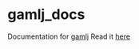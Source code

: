 # gamlj_docs
Documentation for [gamlj](https://github.com/gamlj/gamlj)
Read it [here](https://gamlj.github.io/)


